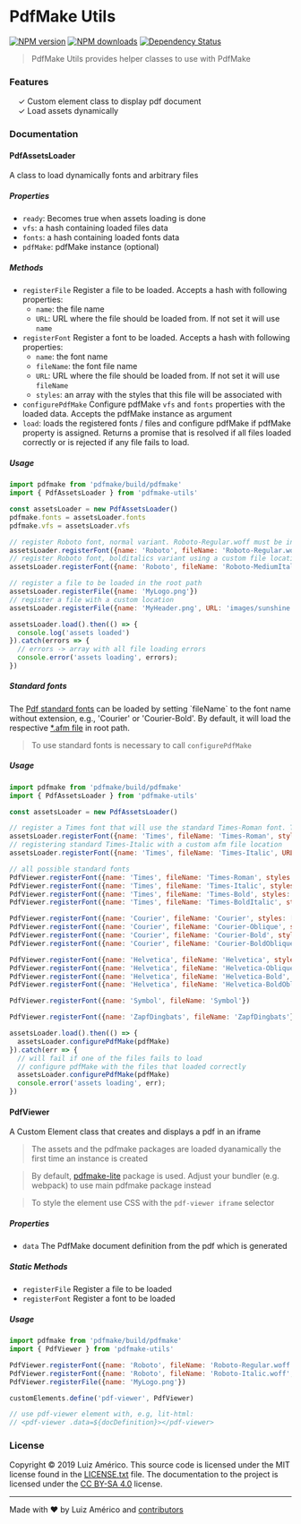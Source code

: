 # PdfMake Utils

[![NPM version](https://img.shields.io/npm/v/pdfmake-utils.svg?style=flat-square)](https://www.npmjs.com/package/pdfmake-utils)
[![NPM downloads](https://img.shields.io/npm/dm/pdfmake-utils.svg?style=flat-square)](https://www.npmjs.com/package/pdfmake-utils)
[![Dependency Status](https://img.shields.io/david/dev/blikblum/pdfmake-utils.svg?style=flat-square)](https://david-dm.org/blikblum/pdfmake-utils#info=devDependencies)

> PdfMake Utils provides helper classes to use with PdfMake


### Features

&nbsp; &nbsp; ✓ Custom element class to display pdf document<br>
&nbsp; &nbsp; ✓ Load assets dynamically<br>


### Documentation

#### PdfAssetsLoader

A class to load dynamically fonts and arbitrary files

##### Properties
 * `ready`: Becomes true when assets loading is done
 * `vfs`: a hash containing loaded files data
 * `fonts`: a hash containing loaded fonts data
 * `pdfMake`: pdfMake instance (optional) 

##### Methods
* `registerFile`
   Register a file to be loaded. Accepts a hash with following properties:
   * `name`: the file name
   * `URL`: URL where the file should be loaded from. If not set it will use `name`
 * `registerFont`
   Register a font to be loaded. Accepts a hash with following properties:
   * `name`: the font name
   * `fileName`: the font file name
   * `URL`: URL where the file should be loaded from. If not set it will use `fileName`
   * `styles`: an array with the styles that this file will be associated with
*  `configurePdfMake`
   Configure pdfMake `vfs` and `fonts` properties with the loaded data. Accepts the pdfMake instance as argument   
*  `load`: loads the registered fonts / files and configure pdfMake if pdfMake property is assigned. Returns a promise that is
   resolved if all files loaded correctly or is rejected if any file fails to load.



##### Usage
```javascript
import pdfmake from 'pdfmake/build/pdfmake'
import { PdfAssetsLoader } from 'pdfmake-utils'

const assetsLoader = new PdfAssetsLoader()
pdfmake.fonts = assetsLoader.fonts
pdfmake.vfs = assetsLoader.vfs

// register Roboto font, normal variant. Roboto-Regular.woff must be in root path
assetsLoader.registerFont({name: 'Roboto', fileName: 'Roboto-Regular.woff', styles: ['normal']})
// register Roboto font, bolditalics variant using a custom file location
assetsLoader.registerFont({name: 'Roboto', fileName: 'Roboto-MediumItalic.woff', URL: 'fonts/Roboto-MediumItalic.woff', styles: ['bolditalics']})

// register a file to be loaded in the root path
assetsLoader.registerFile({name: 'MyLogo.png'})
// register a file with a custom location
assetsLoader.registerFile({name: 'MyHeader.png', URL: 'images/sunshine.png'})

assetsLoader.load().then(() => {
  console.log('assets loaded')
}).catch(errors => {
  // errors -> array with all file loading errors
  console.error('assets loading', errors);
})

```

##### Standard fonts

The [Pdf standard fonts](https://en.wikipedia.org/wiki/PDF#Standard_Type_1_Fonts_(Standard_14_Fonts)) can be loaded by setting `fileName` to
the font name without extension, e.g., 'Courier' or 'Courier-Bold'. By default, it will load the respective [*.afm file](https://github.com/foliojs/pdfkit/tree/master/lib/font/data) in root path.

> To use standard fonts is necessary to call `configurePdfMake`

##### Usage
```javascript
import pdfmake from 'pdfmake/build/pdfmake'
import { PdfAssetsLoader } from 'pdfmake-utils'

const assetsLoader = new PdfAssetsLoader()

// register a Times font that will use the standard Times-Roman font. Times-Roman.afm must be in root path
assetsLoader.registerFont({name: 'Times', fileName: 'Times-Roman', styles: ['normal']})
// registering standard Times-Italic with a custom afm file location
assetsLoader.registerFont({name: 'Times', fileName: 'Times-Italic', URL: 'fonts/Times-Italic.afm', styles: ['italics']})

// all possible standard fonts
PdfViewer.registerFont({name: 'Times', fileName: 'Times-Roman', styles: ['normal']})
PdfViewer.registerFont({name: 'Times', fileName: 'Times-Italic', styles: ['italics']})
PdfViewer.registerFont({name: 'Times', fileName: 'Times-Bold', styles: ['bold']})
PdfViewer.registerFont({name: 'Times', fileName: 'Times-BoldItalic', styles: ['bolditalics']})

PdfViewer.registerFont({name: 'Courier', fileName: 'Courier', styles: ['normal']})
PdfViewer.registerFont({name: 'Courier', fileName: 'Courier-Oblique', styles: ['italics']})
PdfViewer.registerFont({name: 'Courier', fileName: 'Courier-Bold', styles: ['bold']})
PdfViewer.registerFont({name: 'Courier', fileName: 'Courier-BoldOblique', styles: ['bolditalics']})

PdfViewer.registerFont({name: 'Helvetica', fileName: 'Helvetica', styles: ['normal']})
PdfViewer.registerFont({name: 'Helvetica', fileName: 'Helvetica-Oblique', styles: ['italics']})
PdfViewer.registerFont({name: 'Helvetica', fileName: 'Helvetica-Bold', styles: ['bold']})
PdfViewer.registerFont({name: 'Helvetica', fileName: 'Helvetica-BoldOblique', styles: ['bolditalics']})

PdfViewer.registerFont({name: 'Symbol', fileName: 'Symbol'})

PdfViewer.registerFont({name: 'ZapfDingbats', fileName: 'ZapfDingbats'})

assetsLoader.load().then(() => {
  assetsLoader.configurePdfMake(pdfMake)
}).catch(err => {
  // will fail if one of the files fails to load 
  // configure pdfMake with the files that loaded correctly
  assetsLoader.configurePdfMake(pdfMake)
  console.error('assets loading', err);
})

```


#### PdfViewer

A Custom Element class that creates and displays a pdf in an iframe

 > The assets and the pdfmake packages are loaded dyanamically the first time an instance is created

 > By default, [pdfmake-lite](https://github.com/blikblum/pdfmake/tree/lite) package is used. Adjust your bundler (e.g. webpack) to use main pdfmake package instead

 > To style the element use CSS with the `pdf-viewer iframe` selector

##### Properties
 * `data`
   The PdfMake document definition from the pdf which is generated 

##### Static Methods
 * `registerFile`
   Register a file to be loaded  
 * `registerFont`
   Register a font to be loaded

##### Usage
```javascript
import pdfmake from 'pdfmake/build/pdfmake'
import { PdfViewer } from 'pdfmake-utils'

PdfViewer.registerFont({name: 'Roboto', fileName: 'Roboto-Regular.woff', styles: ['normal']})
PdfViewer.registerFont({name: 'Roboto', fileName: 'Roboto-Italic.woff', styles: ['italics']})
PdfViewer.registerFile({name: 'MyLogo.png'})

customElements.define('pdf-viewer', PdfViewer)

// use pdf-viewer element with, e.g, lit-html:
// <pdf-viewer .data=${docDefinition}></pdf-viewer>

```

### License

Copyright © 2019 Luiz Américo. This source code is licensed under the MIT license found in
the [LICENSE.txt](https://github.com/blikblum/pdfmake-utils/blob/master/LICENSE.txt) file.
The documentation to the project is licensed under the [CC BY-SA 4.0](https://creativecommons.org/licenses/by-sa/4.0/)
license.

---
Made with ♥ by Luiz Américo and [contributors](https://github.com/blikblum/pdfmake-utils/graphs/contributors)
